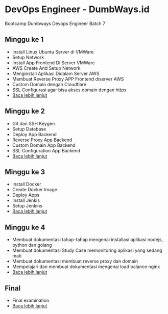 # DevOps Engineer - DumbWays.id
Bootcamp Dumbways Devops Engineer Batch 7

## Minggu ke 1
- Install Linux Ubuntu Server di VMWare
- Setup Network
- Install App Frontend Di Server VMWare
- AWS Create And Setup Network
- Menginstall Aplikasi Didalam Server AWS
- Membuat Reverse Proxy APP Frontend diserver AWS
- Custom Domain dengan Cloudflare
- SSL Configurasi agar bisa akses domain dengan https
- [Baca lebih lanjut](week1/README.md)

## Minggu ke 2
- Git dan SSH Keygen
- Setup Database
- Deploy App Backend
- Reverse Proxy App Backend
- Custom Domain App Backend
- SSL Configuration App Backend
- [Baca lebih lanjut](week2/README.md)

## Minggu ke 3
- Install Docker
- Create Docker Image
- Deploy Apps
- Install Jenkis
- Setup Jenkins
- [Baca lebih lanjut](week3/README.md)

## Minggu ke 4
- Membuat dokumentasi tahap-tahap mengenai installasi aplikasi nodejs, python dan golang
- Membuat dokumentasi Study Case memonitoring aplikasi yang sedang mati
- Membuat dokumentasi membuat reverse proxy dan domain
- Mempelajari dan membuat dokumentasi mengenai load balance nginx
- [Baca lebih lanjut](week4/README.md)

## Final
- Final examination
- [Baca lebih lanjut](final/README.md)